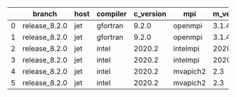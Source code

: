 |    | branch        | host   | compiler   | c_version   | mpi      | m_version   | o_g   | os    | build   | u_pass   | u_fail   | s_pass   | s_fail   | e_pass   | e_fail   |   nuopc_pass |   nuopc_fail | artifacts_hash                                                                                             | modified            |
|----|---------------|--------|------------|-------------|----------|-------------|-------|-------|---------|----------|----------|----------|----------|----------|----------|--------------|--------------|------------------------------------------------------------------------------------------------------------|---------------------|
|  0 | release_8.2.0 | jet    | gfortran   | 9.2.0       | openmpi  | 3.1.4       | O     | Linux | Pass    | 8926     | 0        | 49       | 0        | 80       | 0        |           50 |            0 | [artifacts](https://github.com/esmf-org/esmf-test-artifacts/tree/377a4904571fd995d9efd6bef04d9b668ced8f1c) | 03/01/2022_05:41:24 |
|  1 | release_8.2.0 | jet    | gfortran   | 9.2.0       | openmpi  | 3.1.4       | g     | Linux | Pass    | 8926     | 0        | 49       | 0        | 80       | 0        |           50 |            0 | [artifacts](https://github.com/esmf-org/esmf-test-artifacts/tree/bfc920cc0db44f576501112bf120089074443db4) | 03/01/2022_05:41:24 |
|  2 | release_8.2.0 | jet    | intel      | 2020.2      | intelmpi | 2020.2      | O     | Linux | Pass    | fail     | fail     | fail     | fail     | fail     | fail     |            0 |            0 | [artifacts](https://github.com/esmf-org/esmf-test-artifacts/tree/6aa42627743ab6fd8834193e68a93d940300ae97) | 03/01/2022_05:41:24 |
|  3 | release_8.2.0 | jet    | intel      | 2020.2      | intelmpi | 2020.2      | g     | Linux | Pass    | fail     | fail     | fail     | fail     | fail     | fail     |            0 |            0 | [artifacts](https://github.com/esmf-org/esmf-test-artifacts/tree/2c3df9f5566bfbcb095d6b6954eb414c6739ae04) | 03/01/2022_05:41:24 |
|  4 | release_8.2.0 | jet    | intel      | 2020.2      | mvapich2 | 2.3         | O     | Linux | Pass    | 8926     | 0        | 49       | 0        | 80       | 0        |           44 |            6 | [artifacts](https://github.com/esmf-org/esmf-test-artifacts/tree/d88f8d458737dd123b06d1cdc98fa24606989fab) | 03/01/2022_05:41:24 |
|  5 | release_8.2.0 | jet    | intel      | 2020.2      | mvapich2 | 2.3         | g     | Linux | Pass    | 8926     | 0        | 49       | 0        | 80       | 0        |           44 |            6 | [artifacts](https://github.com/esmf-org/esmf-test-artifacts/tree/80e0fb634e8df4f3b0ea9fe1a429d98a9fcbf12a) | 03/01/2022_05:41:24 |